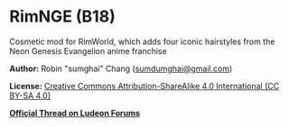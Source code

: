 # RimNGE (B18)
Cosmetic mod for RimWorld, which adds four iconic hairstyles from the Neon Genesis Evangelion anime franchise

**Author:** Robin "sumghai" Chang (sumdumghai@gmail.com)

**License:** [Creative Commons Attribution-ShareAlike 4.0 International (CC BY-SA 4.0)](http://www.creativecommons.org/licenses/by-sa/4.0/)

[**Official Thread on Ludeon Forums**](https://ludeon.com/forums/index.php?topic=41507.0)
